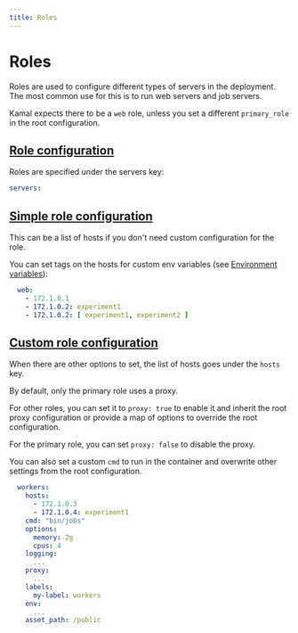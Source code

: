```yaml
---
title: Roles
---
```


# Roles

Roles are used to configure different types of servers in the deployment. The most common use for this is to run web servers and job servers.

Kamal expects there to be a `web` role, unless you set a different `primary_role` in the root configuration.

## [Role configuration](#role-configuration)

Roles are specified under the servers key:

```yaml
servers:
```

## [Simple role configuration](#simple-role-configuration)

This can be a list of hosts if you don't need custom configuration for the role.

You can set tags on the hosts for custom env variables (see [Environment variables](../environment-variables)):

```yaml
  web:
    - 172.1.0.1
    - 172.1.0.2: experiment1
    - 172.1.0.2: [ experiment1, experiment2 ]
```

## [Custom role configuration](#custom-role-configuration)

When there are other options to set, the list of hosts goes under the `hosts` key.

By default, only the primary role uses a proxy.

For other roles, you can set it to `proxy: true` to enable it and inherit the root proxy configuration or provide a map of options to override the root configuration.

For the primary role, you can set `proxy: false` to disable the proxy.

You can also set a custom `cmd` to run in the container and overwrite other settings from the root configuration.

```yaml
  workers:
    hosts:
      - 172.1.0.3
      - 172.1.0.4: experiment1
    cmd: "bin/jobs"
    options:
      memory: 2g
      cpus: 4
    logging:
      ...
    proxy:
      ...
    labels:
      my-label: workers
    env:
      ...
    asset_path: /public
```
